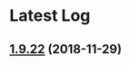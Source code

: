# Latest Log 

## [1.9.22](https://github.com/alibaba-fusion/next/compare/1.9.21...1.9.22) (2018-11-29)


